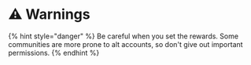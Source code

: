 # ⚠ Warnings

{% hint style="danger" %}
Be careful when you set the rewards. Some communities are more prone to alt accounts, so don't give out important permissions.
{% endhint %}

